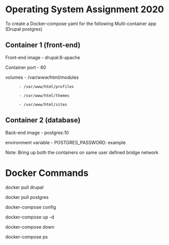 # Operating System Assignment 2020

To create a Docker-compose yaml for the following Multi-container app (Drupal postgres)

## Container 1 (front-end)

  Front-end image - drupal:8-apache
  
  Container port - 80
  
  volumes 
          - /var/www/html/modules

          - /var/www/html/profiles

          - /var/www/html/themes

          - /var/www/html/sites

## Container 2 (database)

  Back-end image - postgres:10
  
  environment variable -  POSTGRES_PASSWORD: example

Note: Bring up both the containers on same user defined bridge network

# Docker Commands

  docker pull drupal

  docker pull postgres
  
  docker-compose config

  docker-compose up -d

  docker-compose down

  docker-compose ps
